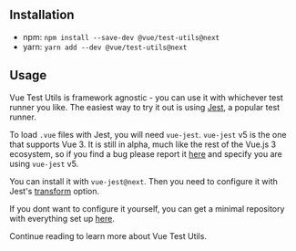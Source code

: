 ## Installation

- npm: `npm install --save-dev @vue/test-utils@next`
- yarn: `yarn add --dev @vue/test-utils@next`

## Usage 

Vue Test Utils is framework agnostic - you can use it with whichever test runner you like. The easiest way to try it out is using [Jest](https://jestjs.io/), a popular test runner. 

To load `.vue` files with Jest, you will need `vue-jest`. `vue-jest` v5 is the one that supports Vue 3. It is still in alpha, much like the rest of the Vue.js 3 ecosystem, so if you find a bug please report it [here](https://github.com/vuejs/vue-jest/) and specify you are using `vue-jest` v5. 

You can install it with `vue-jest@next`. Then you need to configure it with Jest's [transform](https://jestjs.io/docs/en/configuration#transform-objectstring-pathtotransformer--pathtotransformer-object) option.

If you dont want to configure it yourself, you can get a minimal repository with everything set up [here](https://github.com/lmiller1990/vtu-next-demo).

Continue reading to learn more about Vue Test Utils.